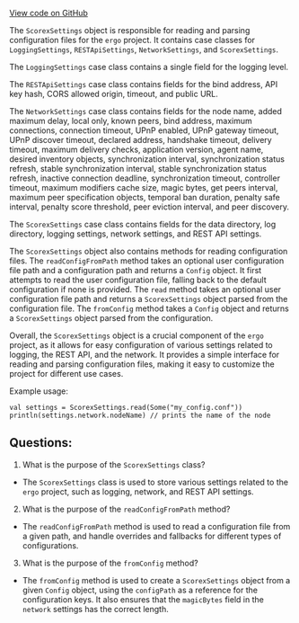 [View code on GitHub](https://github.com/ergoplatform/ergo/src/main/scala/scorex/core/settings/Settings.scala)

The `ScorexSettings` object is responsible for reading and parsing configuration files for the `ergo` project. It contains case classes for `LoggingSettings`, `RESTApiSettings`, `NetworkSettings`, and `ScorexSettings`. 

The `LoggingSettings` case class contains a single field for the logging level. 

The `RESTApiSettings` case class contains fields for the bind address, API key hash, CORS allowed origin, timeout, and public URL. 

The `NetworkSettings` case class contains fields for the node name, added maximum delay, local only, known peers, bind address, maximum connections, connection timeout, UPnP enabled, UPnP gateway timeout, UPnP discover timeout, declared address, handshake timeout, delivery timeout, maximum delivery checks, application version, agent name, desired inventory objects, synchronization interval, synchronization status refresh, stable synchronization interval, stable synchronization status refresh, inactive connection deadline, synchronization timeout, controller timeout, maximum modifiers cache size, magic bytes, get peers interval, maximum peer specification objects, temporal ban duration, penalty safe interval, penalty score threshold, peer eviction interval, and peer discovery. 

The `ScorexSettings` case class contains fields for the data directory, log directory, logging settings, network settings, and REST API settings. 

The `ScorexSettings` object also contains methods for reading configuration files. The `readConfigFromPath` method takes an optional user configuration file path and a configuration path and returns a `Config` object. It first attempts to read the user configuration file, falling back to the default configuration if none is provided. The `read` method takes an optional user configuration file path and returns a `ScorexSettings` object parsed from the configuration file. The `fromConfig` method takes a `Config` object and returns a `ScorexSettings` object parsed from the configuration. 

Overall, the `ScorexSettings` object is a crucial component of the `ergo` project, as it allows for easy configuration of various settings related to logging, the REST API, and the network. It provides a simple interface for reading and parsing configuration files, making it easy to customize the project for different use cases. 

Example usage:
```
val settings = ScorexSettings.read(Some("my_config.conf"))
println(settings.network.nodeName) // prints the name of the node
```
## Questions: 
 1. What is the purpose of the `ScorexSettings` class?
- The `ScorexSettings` class is used to store various settings related to the `ergo` project, such as logging, network, and REST API settings.

2. What is the purpose of the `readConfigFromPath` method?
- The `readConfigFromPath` method is used to read a configuration file from a given path, and handle overrides and fallbacks for different types of configurations.

3. What is the purpose of the `fromConfig` method?
- The `fromConfig` method is used to create a `ScorexSettings` object from a given `Config` object, using the `configPath` as a reference for the configuration keys. It also ensures that the `magicBytes` field in the `network` settings has the correct length.